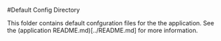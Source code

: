 #Default Config Directory

This folder contains default confguration files for the the application.  See
the (application README.md)[../README.md] for more information.
